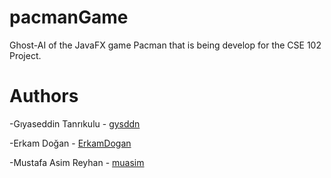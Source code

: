 # pacmanGame

 Ghost-AI of the JavaFX game Pacman that is being develop for the CSE 102 Project.
 
 # Authors
 
 -Gıyaseddin Tanrıkulu - [gysddn](https://github.com/gysddn)

 -Erkam Doğan -  [ErkamDogan](https://github.com/ErkamDogan)
 
 -Mustafa Asim Reyhan - [muasim](https://github.com/muasim)
